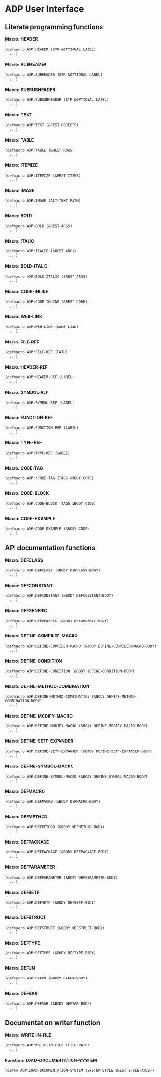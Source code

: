 # ADP User Interface

## Literate programming functions

#### Macro: HEADER

```Lisp
(defmacro ADP:HEADER (STR &OPTIONAL LABEL)
  ...)
```

#### Macro: SUBHEADER

```Lisp
(defmacro ADP:SUBHEADER (STR &OPTIONAL LABEL)
  ...)
```

#### Macro: SUBSUBHEADER

```Lisp
(defmacro ADP:SUBSUBHEADER (STR &OPTIONAL LABEL)
  ...)
```

#### Macro: TEXT

```Lisp
(defmacro ADP:TEXT (&REST OBJECTS)
  ...)
```

#### Macro: TABLE

```Lisp
(defmacro ADP:TABLE (&REST ROWS)
  ...)
```

#### Macro: ITEMIZE

```Lisp
(defmacro ADP:ITEMIZE (&REST ITEMS)
  ...)
```

#### Macro: IMAGE

```Lisp
(defmacro ADP:IMAGE (ALT-TEXT PATH)
  ...)
```

#### Macro: BOLD

```Lisp
(defmacro ADP:BOLD (&REST ARGS)
  ...)
```

#### Macro: ITALIC

```Lisp
(defmacro ADP:ITALIC (&REST ARGS)
  ...)
```

#### Macro: BOLD-ITALIC

```Lisp
(defmacro ADP:BOLD-ITALIC (&REST ARGS)
  ...)
```

#### Macro: CODE-INLINE

```Lisp
(defmacro ADP:CODE-INLINE (&REST CODE)
  ...)
```

#### Macro: WEB-LINK

```Lisp
(defmacro ADP:WEB-LINK (NAME LINK)
  ...)
```

#### Macro: FILE-REF

```Lisp
(defmacro ADP:FILE-REF (PATH)
  ...)
```

#### Macro: HEADER-REF

```Lisp
(defmacro ADP:HEADER-REF (LABEL)
  ...)
```

#### Macro: SYMBOL-REF

```Lisp
(defmacro ADP:SYMBOL-REF (LABEL)
  ...)
```

#### Macro: FUNCTION-REF

```Lisp
(defmacro ADP:FUNCTION-REF (LABEL)
  ...)
```

#### Macro: TYPE-REF

```Lisp
(defmacro ADP:TYPE-REF (LABEL)
  ...)
```

#### Macro: CODE-TAG

```Lisp
(defmacro ADP::CODE-TAG (TAGS &BODY CODE)
  ...)
```

#### Macro: CODE-BLOCK

```Lisp
(defmacro ADP:CODE-BLOCK (TAGS &BODY CODE)
  ...)
```

#### Macro: CODE-EXAMPLE

```Lisp
(defmacro ADP:CODE-EXAMPLE (&BODY CODE)
  ...)
```

## API documentation functions

#### Macro: DEFCLASS

```Lisp
(defmacro ADP:DEFCLASS (&BODY DEFCLASS-BODY)
  ...)
```

#### Macro: DEFCONSTANT

```Lisp
(defmacro ADP:DEFCONSTANT (&BODY DEFCONSTANT-BODY)
  ...)
```

#### Macro: DEFGENERIC

```Lisp
(defmacro ADP:DEFGENERIC (&BODY DEFGENERIC-BODY)
  ...)
```

#### Macro: DEFINE-COMPILER-MACRO

```Lisp
(defmacro ADP:DEFINE-COMPILER-MACRO (&BODY DEFINE-COMPILER-MACRO-BODY)
  ...)
```

#### Macro: DEFINE-CONDITION

```Lisp
(defmacro ADP:DEFINE-CONDITION (&BODY DEFINE-CONDITION-BODY)
  ...)
```

#### Macro: DEFINE-METHOD-COMBINATION

```Lisp
(defmacro ADP:DEFINE-METHOD-COMBINATION (&BODY DEFINE-METHOD-COMBINATION-BODY)
  ...)
```

#### Macro: DEFINE-MODIFY-MACRO

```Lisp
(defmacro ADP:DEFINE-MODIFY-MACRO (&BODY DEFINE-MODIFY-MACRO-BODY)
  ...)
```

#### Macro: DEFINE-SETF-EXPANDER

```Lisp
(defmacro ADP:DEFINE-SETF-EXPANDER (&BODY DEFINE-SETF-EXPANDER-BODY)
  ...)
```

#### Macro: DEFINE-SYMBOL-MACRO

```Lisp
(defmacro ADP:DEFINE-SYMBOL-MACRO (&BODY DEFINE-SYMBOL-MACRO-BODY)
  ...)
```

#### Macro: DEFMACRO

```Lisp
(defmacro ADP:DEFMACRO (&BODY DEFMACRO-BODY)
  ...)
```

#### Macro: DEFMETHOD

```Lisp
(defmacro ADP:DEFMETHOD (&BODY DEFMETHOD-BODY)
  ...)
```

#### Macro: DEFPACKAGE

```Lisp
(defmacro ADP:DEFPACKAGE (&BODY DEFPACKAGE-BODY)
  ...)
```

#### Macro: DEFPARAMETER

```Lisp
(defmacro ADP:DEFPARAMETER (&BODY DEFPARAMETER-BODY)
  ...)
```

#### Macro: DEFSETF

```Lisp
(defmacro ADP:DEFSETF (&BODY DEFSETF-BODY)
  ...)
```

#### Macro: DEFSTRUCT

```Lisp
(defmacro ADP:DEFSTRUCT (&BODY DEFSTRUCT-BODY)
  ...)
```

#### Macro: DEFTYPE

```Lisp
(defmacro ADP:DEFTYPE (&BODY DEFTYPE-BODY)
  ...)
```

#### Macro: DEFUN

```Lisp
(defmacro ADP:DEFUN (&BODY DEFUN-BODY)
  ...)
```

#### Macro: DEFVAR

```Lisp
(defmacro ADP:DEFVAR (&BODY DEFVAR-BODY)
  ...)
```

## Documentation writer function

#### Macro: WRITE-IN-FILE

```Lisp
(defmacro ADP:WRITE-IN-FILE (FILE-PATH)
  ...)
```

#### Function: LOAD-DOCUMENTATION-SYSTEM

```Lisp
(defun ADP:LOAD-DOCUMENTATION-SYSTEM (SYSTEM STYLE &REST STYLE-ARGS))
```


